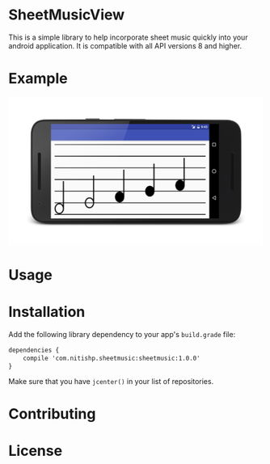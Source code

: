# SheetMusicView
This is a simple library to help incorporate sheet music quickly into your android application. It is compatible with all API versions 8 and higher.

# Example
![Example of sheetmusicview](/images/noteExample.png)

# Usage

# Installation

Add the following library dependency to your app's ```build.grade``` file:

```
dependencies {
    compile 'com.nitishp.sheetmusic:sheetmusic:1.0.0'
}
```

Make sure that you have ```jcenter()``` in your list of repositories.

# Contributing



# License
